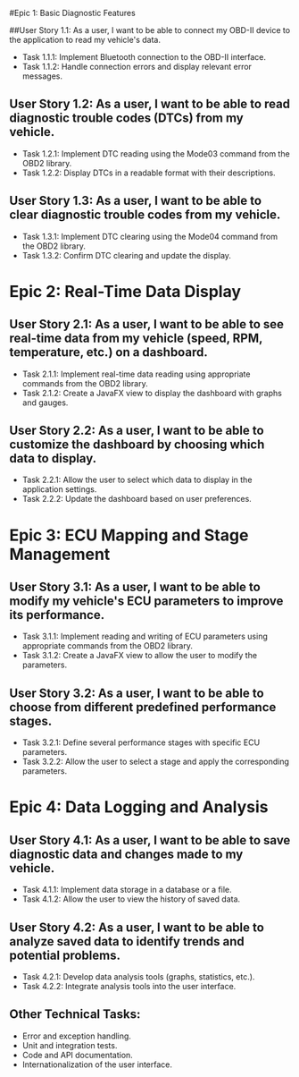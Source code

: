 #Epic 1: Basic Diagnostic Features

##User Story 1.1: As a user, I want to be able to connect my OBD-II device to the application to read my vehicle's data. 
* Task 1.1.1: Implement Bluetooth connection to the OBD-II interface.
* Task 1.1.2: Handle connection errors and display relevant error messages.

## User Story 1.2: As a user, I want to be able to read diagnostic trouble codes (DTCs) from my vehicle. 

* Task 1.2.1: Implement DTC reading using the Mode03 command from the OBD2 library.
* Task 1.2.2: Display DTCs in a readable format with their descriptions.
## User Story 1.3: As a user, I want to be able to clear diagnostic trouble codes from my vehicle.
* Task 1.3.1: Implement DTC clearing using the Mode04 command from the OBD2 library.
* Task 1.3.2: Confirm DTC clearing and update the display.

# Epic 2: Real-Time Data Display

## User Story 2.1: As a user, I want to be able to see real-time data from my vehicle (speed, RPM, temperature, etc.) on a dashboard. 
* Task 2.1.1: Implement real-time data reading using appropriate commands from the OBD2 library.
* Task 2.1.2: Create a JavaFX view to display the dashboard with graphs and gauges.
## User Story 2.2: As a user, I want to be able to customize the dashboard by choosing which data to display. 
* Task 2.2.1: Allow the user to select which data to display in the application settings.
* Task 2.2.2: Update the dashboard based on user preferences.

# Epic 3: ECU Mapping and Stage Management 

## User Story 3.1: As a user, I want to be able to modify my vehicle's ECU parameters to improve its performance.
* Task 3.1.1: Implement reading and writing of ECU parameters using appropriate commands from the OBD2 library.
* Task 3.1.2: Create a JavaFX view to allow the user to modify the parameters.
## User Story 3.2: As a user, I want to be able to choose from different predefined performance stages.
* Task 3.2.1: Define several performance stages with specific ECU parameters.
* Task 3.2.2: Allow the user to select a stage and apply the corresponding parameters.


# Epic 4: Data Logging and Analysis

## User Story 4.1: As a user, I want to be able to save diagnostic data and changes made to my vehicle.
* Task 4.1.1: Implement data storage in a database or a file.
* Task 4.1.2: Allow the user to view the history of saved data.

## User Story 4.2: As a user, I want to be able to analyze saved data to identify trends and potential problems.
* Task 4.2.1: Develop data analysis tools (graphs, statistics, etc.).
* Task 4.2.2: Integrate analysis tools into the user interface.

## Other Technical Tasks:

* Error and exception handling.
* Unit and integration tests.
* Code and API documentation.
* Internationalization of the user interface.